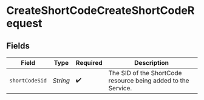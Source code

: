 # CreateShortCodeCreateShortCodeRequest


## Fields

| Field                                                         | Type                                                          | Required                                                      | Description                                                   |
| ------------------------------------------------------------- | ------------------------------------------------------------- | ------------------------------------------------------------- | ------------------------------------------------------------- |
| `shortCodeSid`                                                | *String*                                                      | :heavy_check_mark:                                            | The SID of the ShortCode resource being added to the Service. |
